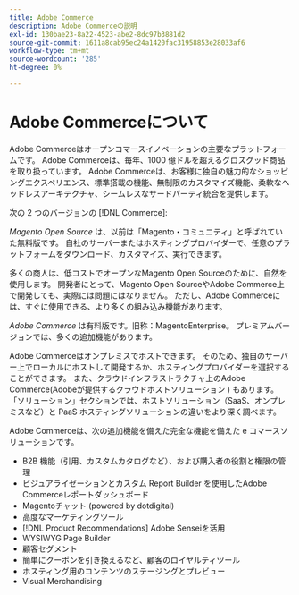 ```yaml
---
title: Adobe Commerce
description: Adobe Commerceの説明
exl-id: 130bae23-8a22-4523-abe2-8dc97b3881d2
source-git-commit: 1611a8cab95ec24a1420fac31958853e28033af6
workflow-type: tm+mt
source-wordcount: '285'
ht-degree: 0%

---
```


# Adobe Commerceについて

Adobe Commerceはオープンコマースイノベーションの主要なプラットフォームです。 Adobe Commerceは、毎年、1000 億ドルを超えるグロスグッド商品を取り扱っています。 Adobe Commerceは、お客様に独自の魅力的なショッピングエクスペリエンス、標準搭載の機能、無制限のカスタマイズ機能、柔軟なヘッドレスアーキテクチャ、シームレスなサードパーティ統合を提供します。

次の 2 つのバージョンの [!DNL Commerce]:

_Magento Open Source_ は、以前は「Magento・コミュニティ」と呼ばれていた無料版です。 自社のサーバーまたはホスティングプロバイダーで、任意のプラットフォームをダウンロード、カスタマイズ、実行できます。

多くの商人は、低コストでオープンなMagento Open Sourceのために、自然を使用します。 開発者にとって、Magento Open SourceやAdobe Commerce上で開発しても、実際には問題にはなりません。 ただし、Adobe Commerceには、すぐに使用できる、より多くの組み込み機能があります。

_Adobe Commerce_ は有料版です。旧称：MagentoEnterprise。 プレミアムバージョンでは、多くの追加機能があります。

Adobe Commerceはオンプレミスでホストできます。 そのため、独自のサーバー上でローカルにホストして開発するか、ホスティングプロバイダーを選択することができます。 また、クラウドインフラストラクチャ上のAdobe Commerce(Adobeが提供するクラウドホストソリューション ) もあります。 「ソリューション」セクションでは、ホストソリューション（SaaS、オンプレミスなど）と PaaS ホスティングソリューションの違いをより深く調べます。

Adobe Commerceは、次の追加機能を備えた完全な機能を備えた e コマースソリューションです。

- B2B 機能（引用、カスタムカタログなど）、および購入者の役割と権限の管理
- ビジュアライゼーションとカスタム Report Builder を使用したAdobe Commerceレポートダッシュボード
- Magentoチャット (powered by dotdigital)
- 高度なマーケティングツール
- [!DNL Product Recommendations] Adobe Senseiを活用
- WYSIWYG Page Builder
- 顧客セグメント
- 簡単にクーポンを引き換えるなど、顧客のロイヤルティツール
- ホスティング用のコンテンツのステージングとプレビュー
- Visual Merchandising
